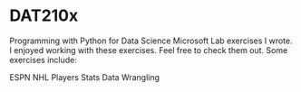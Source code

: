# DAT210x
Programming with Python for Data Science Microsoft Lab exercises I wrote. I enjoyed working with these exercises. Feel free to check them out. Some exercises include:

ESPN NHL Players Stats Data Wrangling




